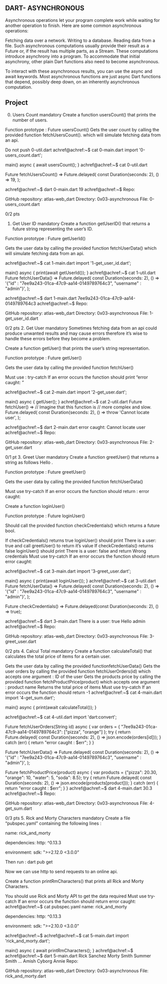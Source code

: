 ## DART- ASYNCHRONOUS   

Asynchronous operations let your program complete work while waiting for another operation to finish. Here are some common asynchronous operations:

Fetching data over a network.
Writing to a database.
Reading data from a file.
Such asynchronous computations usually provide their result as a Future or, if the result has multiple parts, as a Stream. These computations introduce asynchrony into a program. To accommodate that initial asynchrony, other plain Dart functions also need to become asynchronous.

To interact with these asynchronous results, you can use the async and await keywords. Most asynchronous functions are just async Dart functions that depend, possibly deep down, on an inherently asynchronous computation.

## Project
0. Users Count
mandatory
Create a function usersCount() that prints the number of users.

Function prototype : Future<void> usersCount() Gets the user count by calling the provided function fetchUsersCount(). which will simulate fetching data from an api.

Do not push 0-util.dart
achref@achref:~$ cat 0-main.dart
import '0-users_count.dart';

main() async {
  await usersCount();
}
achref@achref:~$ cat 0-util.dart

Future<int> fetchUsersCount() => Future.delayed(
      const Duration(seconds: 2),
      () => 19,
    );

achref@achref:~$ dart 0-main.dart
19
achref@achref:~$
Repo:

GitHub repository: atlas-web_dart
Directory: 0x03-asynchronous
File: 0-users_count.dart
 
0/2 pts
1. Get User ID
mandatory
Create a function getUserID() that returns a future string representing the user’s ID.

Function prototype : Future<String> getUserId()

Gets the user data by calling the provided function fetchUserData() which will simulate fetching data from an api.

achref@achref:~$ cat 1-main.dart
import '1-get_user_id.dart';


main() async {
  print(await getUserId());
}
achref@achref:~$ cat 1-util.dart
Future<String> fetchUserData() => Future.delayed(
      const Duration(seconds: 2),
      () =>
          '{"id" : "7ee9a243-01ca-47c9-aa14-0149789764c3", "username" : "admin"}',
    );

achref@achref:~$ dart 1-main.dart
7ee9a243-01ca-47c9-aa14-0149789764c3
achref@achref:~$
Repo:

GitHub repository: atlas-web_dart
Directory: 0x03-asynchronous
File: 1-get_user_id.dart
 
0/2 pts
2. Get User
mandatory
Sometimes fetching data from an api could produce unwanted results and may cause errors therefore it’s wise to handle these errors before they become a problem.

Create a function getUser() that prints the user’s string representation.

Function prototype : Future<void> getUser()

Gets the user data by calling the provided function fetchUser()

Must use : try-catch If an error occurs the function should print “error caught: <error> ”

achref@achref:~$ cat 2-main.dart
import '2-get_user.dart';

main() async {
  getUser();
}
achref@achref:~$ cat 2-util.dart
Future<String> fetchUser() =>
    // Imagine that this function is
    // more complex and slow.
    Future.delayed(
      const Duration(seconds: 2),
      () => throw 'Cannot locate user',
    );

achref@achref:~$ dart 2-main.dart
error caught: Cannot locate user
achref@achref:~$
Repo:

GitHub repository: atlas-web_dart
Directory: 0x03-asynchronous
File: 2-get_user.dart
 
0/1 pt
3. Greet User
mandatory
Create a function greetUser() that returns a string as follows Hello <username> .

Function prototype : Future<String> greetUser()

Gets the user data by calling the provided function fetchUserData()

Must use try-catch If an error occurs the function should return : error caught: <error>

Create a function loginUser()

Function prototype : Future<String> loginUser()

Should call the provided function checkCredentials() which returns a future bool.

If checkCredentials() returns true loginUser() should print There is a user: true and call greetUser() to return it’s value
If checkCredentials() returns false loginUser() should print There is a user: false and return Wrong credentials
Must use try-catch If an error occurs the function should return error caught: <error>

achref@achref:~$ cat 3-main.dart
import '3-greet_user.dart';

main() async {
  print(await loginUser());
}
achref@achref:~$ cat 3-util.dart
Future<String> fetchUserData() => Future.delayed(
      const Duration(seconds: 2),
      () =>
          '{"id" : "7ee9a243-01ca-47c9-aa14-0149789764c3", "username" : "admin"}',
    );

Future<bool> checkCredentials() =>
    Future.delayed(const Duration(seconds: 2), () => true);

achref@achref:~$ dart 3-main.dart
There is a user: true
Hello admin
achref@achref:~$
Repo:

GitHub repository: atlas-web_dart
Directory: 0x03-asynchronous
File: 3-greet_user.dart
 
0/2 pts
4. Calcul Total
mandatory
Create a function calculateTotal() that calculates the total price of items for a certain user.

Gets the user data by calling the provided functionfetchUserData()
Gets the user orders by calling the provided function fetchUserOrders(id) which accepts one argument : ID of the user
Gets the products price by calling the provided function fetchProductPrice(product) which accepts one argument : product name
Returns the total price of items
Must use try-catch
If an error occurs the function should return -1
achref@achref:~$ cat 4-main.dart
import '4-get_sum.dart';


main() async {
  print(await calculateTotal());
}

achref@achref:~$ cat 4-util.dart
import 'dart:convert';

Future<String> fetchUserOrders(String id) async {
  var orders = {
    "7ee9a243-01ca-47c9-aa14-0149789764c3": ["pizza", "orange"]
  };
  try {
    return Future.delayed(
        const Duration(seconds: 2), () => json.encode(orders[id]));
  } catch (err) {
    return "error caught : $err";
  }
}

Future<String> fetchUserData() => Future.delayed(
      const Duration(seconds: 2),
      () =>
          '{"id" : "7ee9a243-01ca-47c9-aa14-0149789764c3", "username" : "admin"}',
    );

Future<String> fetchProductPrice(product) async {
  var products = {"pizza": 20.30, "orange": 10, "water": 5, "soda": 8.5};
  try {
    return Future.delayed(
        const Duration(seconds: 2), () => json.encode(products[product]));
  } catch (err) {
    return "error caught : $err";
  }
}
achref@achref:~$ dart 4-main.dart
30.3
achref@achref:~$
Repo:

GitHub repository: atlas-web_dart
Directory: 0x03-asynchronous
File: 4-get_sum.dart
 
0/3 pts
5. Rick and Morty Characters
mandatory
Create a file “pubspec.yaml” containing the following lines :

name: rick_and_morty

dependencies:
  http: ^0.13.3

environment:
  sdk: ">=2.12.0 <3.0.0"

Then run : dart pub get

Now we can use http to send requests to an online api.

Create a function printRmCharacters() that prints all Rick and Morty Characters.

You should use Rick and Morty API to get the data required
Must use try-catch
If an error occurs the function should return error caught: <error>
achref@achref:~$ cat pubspec.yaml
name: rick_and_morty

dependencies:
  http: ^0.13.3

environment:
  sdk: ">=2.10.0 <3.0.0"

achref@achref:~$
achref@achref:~$ cat 5-main.dart
import 'rick_and_morty.dart';

main() async {
  await printRmCharacters();
}
achref@achref:~$
achref@achref:~$ dart 5-main.dart
Rick Sanchez
Morty Smith
Summer Smith
…
Amish Cyborg
Annie
Repo:

GitHub repository: atlas-web_dart
Directory: 0x03-asynchronous
File: rick_and_morty.dart